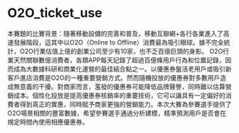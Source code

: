 # O2O_ticket_use
本賽題的比賽背景：隨著移動設備的完善和普及，移動互聯網+各行各業進入了高速發展階段，這其中以O2O（Online to Offline）消費最為吸引眼球。據不完全統計，O2O行業估值上億的創業公司至少有10家，也不乏百億巨頭的身影。 O2O行業天然關聯數億消費者，各類APP每天記錄了超過百億條用戶行為和位置記錄，因而成為大數據科研和商業化運營的最佳結合點之一。以優惠券盤活老用戶或吸引新客戶進店消費是O2O的一種重要營銷方式。然而隨機投放的優惠券對多數用戶造成無意義的干擾。對商家而言，濫發的優惠券可能降低品牌聲譽，同時難以估算營銷成本。個性化投放是提高優惠券核銷率的重要技術，它可以讓具有一定偏好的消費者得到真正的實惠，同時賦予商家更強的營銷能力。本次大賽為參賽選手提供了O2O場景相關的豐富數據，希望參賽選手通過分析建模，精準預測用戶是否會在規定時間內使用相應優惠券。
